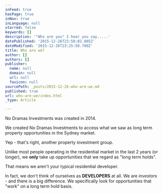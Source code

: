 ```yaml
---
inFeed: true
hasPage: true
inNav: true
inLanguage: null
starred: false
keywords: []
description: '"Who are you" I hear you say.....'
datePublished: '2015-12-26T23:58:02.005Z'
dateModified: '2015-12-26T23:25:58.780Z'
title: Who are we?
author: []
authors: []
publisher:
  name: null
  domain: null
  url: null
  favicon: null
sourcePath: _posts/2015-12-26-who-are-we.md
published: true
url: who-are-we/index.html
_type: Article

---
```

No Dramas Investments was created in 2014\.

We created No Dramas Investments to access what we saw as long term property opportunities in the Sydney market.

Yep - that's right, another property investment group.

Unlike most people operating in the residential market in the last 2 years (or longer), we **only** take up opportunities that we regard as "long term holds".

That means we aren't your typical residential developer.

In fact, we don't think of ourselves as **DEVELOPERS** at all. We are _investors_ - and there is a big difference. We specifically look for opportunities that "work" on a long term hold basis.